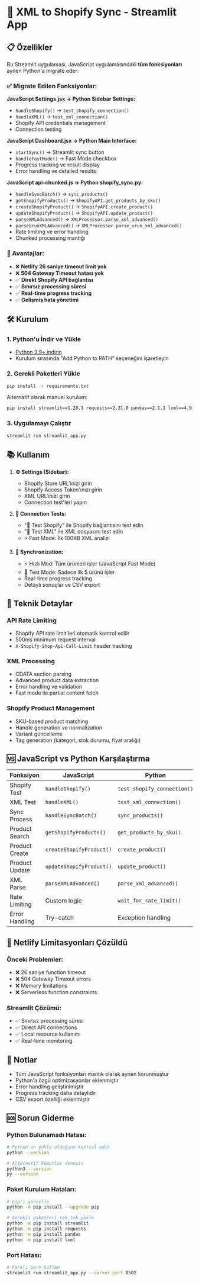 # 🔄 XML to Shopify Sync - Streamlit App

## 📋 Özellikler

Bu Streamlit uygulaması, JavaScript uygulamasındaki **tüm fonksiyonları** aynen Python'a migrate eder:

### ✅ Migrate Edilen Fonksiyonlar:

**JavaScript Settings.jsx → Python Sidebar Settings:**
- `handleShopify()` → `test_shopify_connection()`
- `handleXML()` → `test_xml_connection()`
- Shopify API credentials management
- Connection testing

**JavaScript Dashboard.jsx → Python Main Interface:**
- `startSync()` → Streamlit sync button
- `handleFastMode()` → Fast Mode checkbox
- Progress tracking ve result display
- Error handling ve detailed results

**JavaScript api-chunked.js → Python shopify_sync.py:**
- `handleSyncBatch()` → `sync_products()`
- `getShopifyProducts()` → `ShopifyAPI.get_products_by_sku()`
- `createShopifyProduct()` → `ShopifyAPI.create_product()`
- `updateShopifyProduct()` → `ShopifyAPI.update_product()`
- `parseXMLAdvanced()` → `XMLProcessor.parse_xml_advanced()`
- `parseUrunXMLAdvanced()` → `XMLProcessor.parse_urun_xml_advanced()`
- Rate limiting ve error handling
- Chunked processing mantığı

### 🚀 Avantajlar:
- ❌ **Netlify 26 saniye timeout limit yok**
- ❌ **504 Gateway Timeout hatası yok**
- ✅ **Direkt Shopify API bağlantısı**
- ✅ **Sınırsız processing süresi**
- ✅ **Real-time progress tracking**
- ✅ **Gelişmiş hata yönetimi**

## 🛠️ Kurulum

### 1. Python'u İndir ve Yükle
- [Python 3.9+ indirin](https://www.python.org/downloads/)
- Kurulum sırasında "Add Python to PATH" seçeneğini işaretleyin

### 2. Gerekli Paketleri Yükle
```bash
pip install -r requirements.txt
```

Alternatif olarak manuel kurulum:
```bash
pip install streamlit==1.28.1 requests==2.31.0 pandas==2.1.1 lxml==4.9.3
```

### 3. Uygulamayı Çalıştır
```bash
streamlit run streamlit_app.py
```

## 📚 Kullanım

1. **⚙️ Settings (Sidebar):**
   - Shopify Store URL'inizi girin
   - Shopify Access Token'ınızı girin
   - XML URL'inizi girin
   - Connection test'leri yapın

2. **🧪 Connection Tests:**
   - "🏪 Test Shopify" ile Shopify bağlantısını test edin
   - "📄 Test XML" ile XML dosyasını test edin
   - ⚡ Fast Mode: İlk 100KB XML analizi

3. **🚀 Synchronization:**
   - ⚡ Hızlı Mod: Tüm ürünleri işler (JavaScript Fast Mode)
   - 🧪 Test Mode: Sadece ilk 5 ürünü işler
   - Real-time progress tracking
   - Detaylı sonuçlar ve CSV export

## 🔧 Teknik Detaylar

### API Rate Limiting
- Shopify API rate limit'leri otomatik kontrol edilir
- 500ms minimum request interval
- `X-Shopify-Shop-Api-Call-Limit` header tracking

### XML Processing
- CDATA section parsing
- Advanced product data extraction
- Error handling ve validation
- Fast mode ile partial content fetch

### Shopify Product Management
- SKU-based product matching
- Handle generation ve normalization
- Variant güncelleme
- Tag generation (kategori, stok durumu, fiyat aralığı)

## 🆚 JavaScript vs Python Karşılaştırma

| Fonksiyon | JavaScript | Python | Status |
|-----------|------------|--------|--------|
| Shopify Test | `handleShopify()` | `test_shopify_connection()` | ✅ |
| XML Test | `handleXML()` | `test_xml_connection()` | ✅ |
| Sync Process | `handleSyncBatch()` | `sync_products()` | ✅ |
| Product Search | `getShopifyProducts()` | `get_products_by_sku()` | ✅ |
| Product Create | `createShopifyProduct()` | `create_product()` | ✅ |
| Product Update | `updateShopifyProduct()` | `update_product()` | ✅ |
| XML Parse | `parseXMLAdvanced()` | `parse_xml_advanced()` | ✅ |
| Rate Limiting | Custom logic | `wait_for_rate_limit()` | ✅ |
| Error Handling | Try-catch | Exception handling | ✅ |

## 🚨 Netlify Limitasyonları Çözüldü

### Önceki Problemler:
- ❌ 26 saniye function timeout
- ❌ 504 Gateway Timeout errors
- ❌ Memory limitations
- ❌ Serverless function constraints

### Streamlit Çözümü:
- ✅ Sınırsız processing süresi
- ✅ Direct API connections
- ✅ Local resource kullanımı
- ✅ Real-time monitoring

## 📝 Notlar

- Tüm JavaScript fonksiyonları mantık olarak aynen korunmuştur
- Python'a özgü optimizasyonlar eklenmiştir
- Error handling geliştirilmiştir
- Progress tracking daha detaylıdır
- CSV export özelliği eklenmiştir

## 🆘 Sorun Giderme

### Python Bulunamadı Hatası:
```bash
# Python'un yüklü olduğunu kontrol edin
python --version

# Alternatif komutlar deneyin
python3 --version
py --version
```

### Paket Kurulum Hataları:
```bash
# pip'i güncelle
python -m pip install --upgrade pip

# Gerekli paketleri tek tek yükle
python -m pip install streamlit
python -m pip install requests
python -m pip install pandas
python -m pip install lxml
```

### Port Hatası:
```bash
# Farklı port kullan
streamlit run streamlit_app.py --server.port 8502
```
